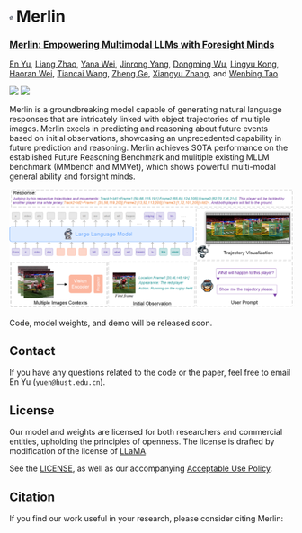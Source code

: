 # <img src="assets/merlin_logo.png" style="width: 1.1%" align=center> Merlin

<h3><a href="">Merlin: Empowering Multimodal LLMs with Foresight Minds</a></h3>

[En Yu](https://scholar.google.com.hk/citations?user=rWCQMNgAAAAJ&hl=zh-CN), [Liang Zhao](), [Yana Wei](), [Jinrong Yang](https://yancie-yjr.github.io/), [Dongming Wu](), [Lingyu Kong](), [Haoran Wei](https://scholar.google.com/citations?user=J4naK0MAAAAJ&hl=en), [Tiancai Wang](), [Zheng Ge](https://joker316701882.github.io/), [Xiangyu Zhang](https://scholar.google.com/citations?user=yuB-cfoAAAAJ&hl=en), and [Wenbing Tao]()
	
<a href="https://ahnsun.github.io/merlin/"><img src="https://img.shields.io/badge/Project-Page-Green"></a>
<a href=""><img src="https://img.shields.io/badge/Paper-PDF-orange"></a> 

Merlin is a groundbreaking model capable of generating natural language responses that are intricately linked with object trajectories of multiple images. Merlin excels in predicting and reasoning about future events based on initial observations, showcasing an unprecedented capability in future prediction and reasoning. Merlin achieves SOTA performance on the established Future Reasoning Benchmark and mulitiple existing MLLM benchmark (MMbench and MMVet), which shows powerful multi-modal general ability and forsight minds.


![](assets/merlin.png)

Code, model weights, and demo will be released soon.


## Contact
If you have any questions related to the code or the paper, feel free to email En Yu (`yuen@hust.edu.cn`).

## License
Our model and weights are licensed for both researchers and commercial entities, upholding the principles of openness. The license is drafted by modification of the license of [LLaMA](https://github.com/facebookresearch/llama).

See the [LICENSE](./LICENSE), as well as our accompanying [Acceptable Use Policy](./USE_POLICY.md).

## Citation

If you find our work useful in your research, please consider citing Merlin:
